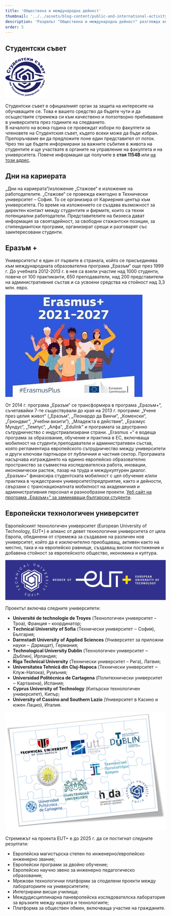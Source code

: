 ```yaml
---
title: 'Обществена и международна дейност'
thumbnail: '../../assets/blog-content/public-and-international-activity/splash.webp'
description: 'Разделът "Обществена и международна дейност" разглежда възможностите за участие в студентски съвети, международни програми като "Еразъм+", и други студентски организации и инициативи в ТУ-София.'
order: 5
---
```


## Студентски съвет

![](../../assets/blog-content/public-and-international-activity/01.png)

Студентски съвет е официалният орган за защита на интересите на обучаващите се. Това е вашето средство да бъдете чути и да осъществите стремежа си към качествено и ползотворно пребиваване в университета през годините на следването.  
В началото на всяка година се провеждат избори по факултети за членовете на Студентския съвет, където всеки може да бъде избран. Препоръчваме ви да предложите поне един представител от поток. Чрез тях ще бъдете
информирани за важните събития в живота на студентите и ще участвате в органите на управление на факултета и на университета. Повече информация ще получите в **стая 1154В** или [на този адрес](https://sc.tu-sofia.bg).

## Дни на кариерата

„Дни на кариерата“/изложение „Стажове“ е изложение на работодателите. „Стажове“ се провежда ежегодно в Технически университет – София. То се организира от Кариерния център към университета.
По време на изложението се създава възможност за директен контакт между студентите и фирмите, които са техни потенциални работодатели. Представителите на бизнеса дават информация за своятадейност,
за свободни стажантски позиции, за стипендиантски програми, организират срещи и разговарят със заинтересовани студенти.

## Еразъм +

Университетът е един от първите в страната, който се присъединява към международната образователна програма „Еразъм“ още през 1999 г. До учебната 2012-2013 г. в нея са взели участие над 1000 студенти,
повече от 100 практиканти, 650 преподаватели, над 200 представители на административния състав и са усвоени средства на стойност над 3,3 млн. евро.

![](../../assets/blog-content/public-and-international-activity/02.jpg)

От 2014 г. програма „Еразъм“ се трансформира в програма „Еразъм+“, съчетавайки 7-те съществували до края на 2013 г. програми: „Учене през целия живот“ („Еразъм“, „Леонардо да Винчи“, „Коменски“, „Грюндвиг“, „Учебни визити“),
„Младежта в действие“, „Еразмус Мундус“, „Темпус“, „Алфа“, „Edulink“ и програмата за двустранно сътрудничество с индустриализирани страни. „Erasmus +“ е водеща програма за образование, обучение и практика в ЕС, включваща
мобилност на студенти,преподаватели и административен състав, която регламентира европейското сътрудничество между университети и други ключови партньори от публичния и частния сектор.
Програмата насърчава изграждането на единно европейско образователно пространство за съвместна изследователска работа, иновации, икономически растеж, пазар на труда и междукултурен диалог. „Еразъм+“ финансира студентската
мобилност с цел обучение и/или практика в чуждестранен университет/предприятие, както и дейности, свързани с транснационалната мобилност на академичния и административния персонал и разнообразни проекти.
[Уеб сайт на програма „Еразъм+“ за заминаващи български студенти](http://web2.tu-sofia.bg/Erasmus/index.html).

## Европейски технологичен университет

Европейският технологичен университет (European University of Technology, EUT+) е алианс от девет технологични университета от цяла Европа, обединени от стремежа за създаване на различен нов университет,
който да е изключително приобщаващ, активен както на местно, така и на европейско равнище, създаващ високи постижения и добавена стойност за европейското общество, икономика и култура.

![](../../assets/blog-content/public-and-international-activity/03.png)

Проектът включва следните университети:

- **Université de technologie de Troyes** (Технологичен университет – Троа), Франция – координатор;
- **Тechnical University of Sofia** (Технически университет ‒ София), България;
- **Darmstadt University of Applied Sciences** (Университет за приложни науки ‒ Дармщат), Германия;
- **Technological University Dublin** (Технологичен университет ‒ Дъблин), Ирландия;
- **Riga Technical University** (Технически университет – Рига), Латвия;
- **Universitatea Tehnică din Cluj-Napoca** (Технически университет ‒ Клуж-Напока), Румъния;
- **Universidad Politécnica de Cartagena** (Политехнически университет ‒ Картахена), Испания;
- **Cyprus University of Technology** (Кипърски технологичен университет), Кипър;
- **University of Cassino and Southern Lazio** (Университет в Касино и южен Лацио), Италия.

![](../../assets/blog-content/public-and-international-activity/04.png)

Стремежът на проекта EUT+ е до 2025 г. да се постигнат следните резултати:

- Европейска магистърска степен по инженерно/европейско инженерно звание;
- Европейски програми за двойно обучение;
- Европейско научно звено за инженерно педагогическо образование;
- Мрежови технологични платформи за споделени проекти между лабораториите на университетите;
- Интегрирани висши училища;
- Междудисциплинарна паневропейска изследователска лаборатория за връзките между науката и технологиите;
- Платформа за обществен обмен, включваща участие на гражданите.
